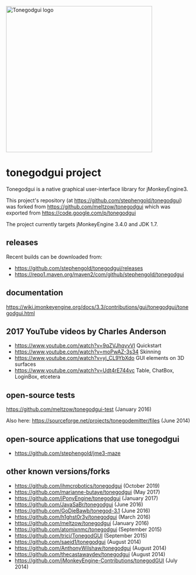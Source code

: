 <img height="399" src="https://i.imgur.com/eEUqt50.png" alt="Tonegodgui logo">

# tonegodgui project

Tonegodgui is a native graphical user-interface library for jMonkeyEngine3.

This project's repository (at https://github.com/stephengold/tonegodgui)
was forked from https://github.com/meltzow/tonegodgui
which was exported from https://code.google.com/p/tonegodgui

The project currently targets jMonkeyEngine 3.4.0 and JDK 1.7.

## releases

Recent builds can be downloaded from:

* https://github.com/stephengold/tonegodgui/releases
* https://repo1.maven.org/maven2/com/github/stephengold/tonegodgui

## documentation

https://wiki.jmonkeyengine.org/docs/3.3/contributions/gui/tonegodgui/tonegodgui.html

## 2017 YouTube videos by Charles Anderson

* https://www.youtube.com/watch?v=9qZVJhqvvVI Quickstart
* https://www.youtube.com/watch?v=moPwAZ-3s34 Skinning
* https://www.youtube.com/watch?v=yj_CL9YbXdo GUI elements on 3D surfaces
* https://www.youtube.com/watch?v=Udt4rE744vc Table, ChatBox, LoginBox, etcetera

## open-source tests

https://github.com/meltzow/tonegodgui-test (January 2016)

Also here:  https://sourceforge.net/projects/tonegodemitter/files (June 2014)

## open-source applications that use tonegodgui

* https://github.com/stephengold/jme3-maze

## other known versions/forks

* https://github.com/ihmcrobotics/tonegodgui (October 2019)
* https://github.com/marianne-butaye/tonegodgui (May 2017)
* https://github.com/jPonyEngine/tonegodgui (January 2017)
* https://github.com/JavaSaBr/tonegodgui (June 2016)
* https://github.com/GoDieBawb/tonegod-3.1 (June 2016)
* https://github.com/h1ghst0r3y/tonegodgui (March 2016)
* https://github.com/meltzow/tonegodgui (January 2016)
* https://github.com/atomixnmc/tonegodgui (September 2015)
* https://github.com/tricj/TonegodGUI (September 2015)
* https://github.com/saeid1/tonegodgui (August 2014)
* https://github.com/AnthonyWilshaw/tonegodgui (August 2014)
* https://github.com/thecastawaydev/tonegodgui (August 2014)
* https://github.com/jMonkeyEngine-Contributions/tonegodGUI (July 2014)